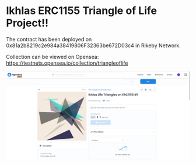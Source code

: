 # Ikhlas ERC1155 Triangle of Life Project!!

The contract has been deployed on 0x81a2b8219c2e984a38419806F32363be672D03c4 in Rikeby Network.

Collection can be viewed on Opensea: https://testnets.opensea.io/collection/triangleoflife

![](2022-04-30-00-28-06.png)

